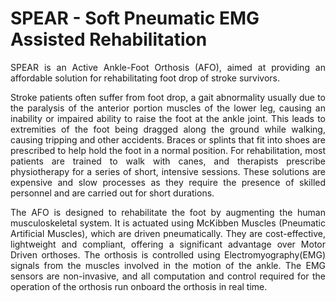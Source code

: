 # SPEAR - Soft Pneumatic EMG Assisted Rehabilitation

<p style='text-align: justify;'>SPEAR is an Active Ankle-Foot Orthosis (AFO), aimed at providing an affordable solution for rehabilitating foot drop of stroke survivors.</p>

<p style='text-align: justify;'>Stroke patients often suffer from foot drop, a gait abnormality usually due to the paralysis of the anterior portion muscles of the lower leg, causing an inability or impaired ability to raise the foot at the ankle joint. This leads to extremities of the foot being dragged along the ground while walking, causing tripping and other accidents. Braces or splints that fit into shoes are prescribed to help hold the foot in a normal position. For rehabilitation, most patients are trained to walk with canes, and therapists prescribe physiotherapy for a series of short, intensive sessions. These solutions are expensive and slow processes as they require the presence of skilled personnel and are carried out for short durations.</p>

<p style='text-align: justify;'>The AFO is designed to rehabilitate the foot by augmenting the human musculoskeletal system. It is actuated using McKibben Muscles (Pneumatic Artificial Muscles), which are driven pneumatically. They are cost-effective, lightweight and compliant, offering a significant advantage over Motor Driven orthoses. The orthosis is controlled using Electromyography(EMG) signals from the muscles involved in the motion of the ankle. The EMG sensors are non-invasive, and all computation and control required for the operation of the orthosis run onboard the orthosis in real time.</p>
